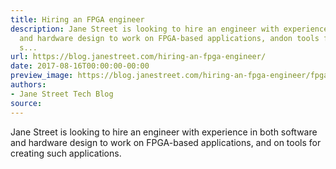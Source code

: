```yaml
---
title: Hiring an FPGA engineer
description: Jane Street is looking to hire an engineer with experience in bothsoftware
  and hardware design to work on FPGA-based applications, andon tools for creating
  s...
url: https://blog.janestreet.com/hiring-an-fpga-engineer/
date: 2017-08-16T00:00:00-00:00
preview_image: https://blog.janestreet.com/hiring-an-fpga-engineer/fpga_hiring.jpg
authors:
- Jane Street Tech Blog
source:
---
```


<p>Jane Street is looking to hire an engineer with experience in both
software and hardware design to work on FPGA-based applications, and
on tools for creating such applications.</p>


